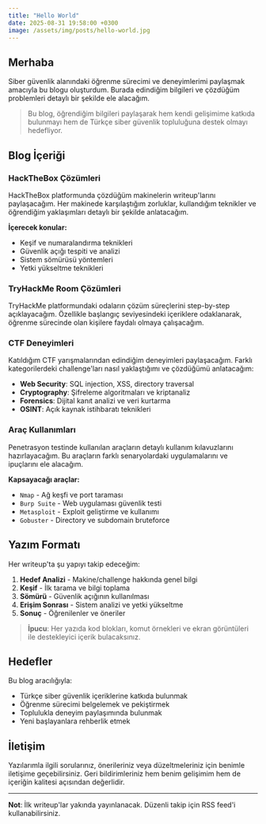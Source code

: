 ```yaml
---
title: "Hello World"
date: 2025-08-31 19:58:00 +0300
image: /assets/img/posts/hello-world.jpg
---
```


## Merhaba

Siber güvenlik alanındaki öğrenme sürecimi ve deneyimlerimi paylaşmak amacıyla bu blogu oluşturdum. Burada edindiğim bilgileri ve çözdüğüm problemleri detaylı bir şekilde ele alacağım.

> Bu blog, öğrendiğim bilgileri paylaşarak hem kendi gelişimime katkıda bulunmayı hem de Türkçe siber güvenlik topluluğuna destek olmayı hedefliyor.

## Blog İçeriği

### HackTheBox Çözümleri

HackTheBox platformunda çözdüğüm makinelerin writeup'larını paylaşacağım. Her makinede karşılaştığım zorluklar, kullandığım teknikler ve öğrendiğim yaklaşımları detaylı bir şekilde anlatacağım.

**İçerecek konular:**
- Keşif ve numaralandırma teknikleri
- Güvenlik açığı tespiti ve analizi  
- Sistem sömürüsü yöntemleri
- Yetki yükseltme teknikleri

### TryHackMe Room Çözümleri

TryHackMe platformundaki odaların çözüm süreçlerini step-by-step açıklayacağım. Özellikle başlangıç seviyesindeki içeriklere odaklanarak, öğrenme sürecinde olan kişilere faydalı olmaya çalışacağım.

### CTF Deneyimleri

Katıldığım CTF yarışmalarından edindiğim deneyimleri paylaşacağım. Farklı kategorilerdeki challenge'ları nasıl yaklaştığımı ve çözdüğümü anlatacağım:

- **Web Security**: SQL injection, XSS, directory traversal
- **Cryptography**: Şifreleme algoritmaları ve kriptanaliz
- **Forensics**: Dijital kanıt analizi ve veri kurtarma
- **OSINT**: Açık kaynak istihbaratı teknikleri

### Araç Kullanımları

Penetrasyon testinde kullanılan araçların detaylı kullanım kılavuzlarını hazırlayacağım. Bu araçların farklı senaryolardaki uygulamalarını ve ipuçlarını ele alacağım.

**Kapsayacağı araçlar:**
- `Nmap` - Ağ keşfi ve port taraması
- `Burp Suite` - Web uygulaması güvenlik testi
- `Metasploit` - Exploit geliştirme ve kullanımı
- `Gobuster` - Directory ve subdomain bruteforce

## Yazım Formatı

Her writeup'ta şu yapıyı takip edeceğim:

1. **Hedef Analizi** - Makine/challenge hakkında genel bilgi
2. **Keşif** - İlk tarama ve bilgi toplama
3. **Sömürü** - Güvenlik açığının kullanılması
4. **Erişim Sonrası** - Sistem analizi ve yetki yükseltme
5. **Sonuç** - Öğrenilenler ve öneriler

> **İpucu**: Her yazıda kod blokları, komut örnekleri ve ekran görüntüleri ile destekleyici içerik bulacaksınız.

## Hedefler

Bu blog aracılığıyla:

- Türkçe siber güvenlik içeriklerine katkıda bulunmak
- Öğrenme sürecimi belgelemek ve pekiştirmek  
- Toplulukla deneyim paylaşımında bulunmak
- Yeni başlayanlara rehberlik etmek

## İletişim

Yazılarımla ilgili sorularınız, önerileriniz veya düzeltmeleriniz için benimle iletişime geçebilirsiniz. Geri bildirimleriniz hem benim gelişimim hem de içeriğin kalitesi açısından değerlidir.

---

**Not**: İlk writeup'lar yakında yayınlanacak. Düzenli takip için RSS feed'i kullanabilirsiniz.
